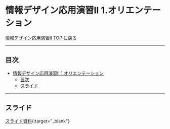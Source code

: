 # 情報デザイン応用演習II 1.オリエンテーション

[情報デザイン応用演習II TOP に戻る](./index.md)

---

## 目次

- [情報デザイン応用演習II 1.オリエンテーション](#情報デザイン応用演習ii-1オリエンテーション)
  - [目次](#目次)
  - [スライド](#スライド)

---

## スライド

[スライド資料](./ida_01slide.pdf){:target="_blank"}
